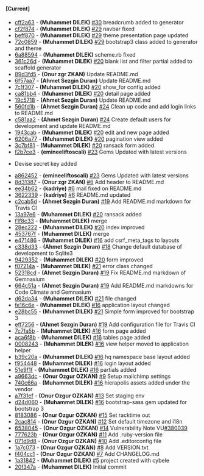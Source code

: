 
#### [Current]

#### 
 * [cff2a63](../../commit/cff2a63) - __(Muhammet DILEK)__ [#30](../../issues/30)  breadcrumb added to generator
 * [cf2f874](../../commit/cf2f874) - __(Muhammet DILEK)__ [#29](../../issues/29)  navbar fixed
 * [beff870](../../commit/beff870) - __(Muhammet DILEK)__ [#29](../../issues/29)  theme presentation page updated
 * [72c0859](../../commit/72c0859) - __(Muhammet DILEK)__ [#29](../../issues/29) bootstrap3 class added to generator and theme
 * [6a88594](../../commit/6a88594) - __(Muhammet DILEK)__ scheme.rb fixed
 * [361c26d](../../commit/361c26d) - __(Muhammet DILEK)__ [#20](../../issues/20) blank list and filter partial added to scaffold generator
 * [89d3fd5](../../commit/89d3fd5) - __(Onur zgr ZKAN)__ Update README.md
 * [6f57aa7](../../commit/6f57aa7) - __(Ahmet Sezgin Duran)__ Update README.md
 * [7c1f307](../../commit/7c1f307) - __(Muhammet DILEK)__ [#20](../../issues/20) show_for config added
 * [ca81bb4](../../commit/ca81bb4) - __(Muhammet DILEK)__ [#20](../../issues/20) detail page added
 * [19c5718](../../commit/19c5718) - __(Ahmet Sezgin Duran)__ Update README.md
 * [560fd1b](../../commit/560fd1b) - __(Ahmet Sezgin Duran)__ [#24](../../issues/24) Clean up code and add login links to README.md
 * [c581aa2](../../commit/c581aa2) - __(Ahmet Sezgin Duran)__ [#24](../../issues/24) Create default users for development and update README.md
 * [1943cab](../../commit/1943cab) - __(Muhammet DILEK)__ [#20](../../issues/20) edit and new page added
 * [6206a77](../../commit/6206a77) - __(Muhammet DILEK)__ [#20](../../issues/20) pagination view added
 * [3c7bf81](../../commit/3c7bf81) - __(Muhammet DILEK)__ [#20](../../issues/20) ransack form added
 * [f2b7ce3](../../commit/f2b7ce3) - __(emineeliftoscali)__ [#23](../../issues/23) Gems Updated with latest versions

- Devise secret key added

 * [a862452](../../commit/a862452) - __(emineeliftoscali)__ [#23](../../issues/23) Gems Updated with latest versions
 * [8d31387](../../commit/8d31387) - __(Onur zgr ZKAN)__ [#6](../../issues/6) Add header to README.md
 * [ee34b62](../../commit/ee34b62) - __(kadriye)__ [#6](../../issues/6) mail fixed on README.md
 * [3622339](../../commit/3622339) - __(kadriye)__ [#6](../../issues/6) README.md updated
 * [c2cab5d](../../commit/c2cab5d) - __(Ahmet Sezgin Duran)__ [#19](../../issues/19) Add README.md markdown for Travis CI
 * [13a97e6](../../commit/13a97e6) - __(Muhammet DILEK)__ [#20](../../issues/20) ransack added
 * [f1f8c33](../../commit/f1f8c33) - __(Muhammet DILEK)__ merge
 * [28ec222](../../commit/28ec222) - __(Muhammet DILEK)__ [#20](../../issues/20) index improved
 * [453767f](../../commit/453767f) - __(Muhammet DILEK)__ merge
 * [e471486](../../commit/e471486) - __(Muhammet DILEK)__ [#16](../../issues/16) add csrf_meta_tags to layouts
 * [c338d33](../../commit/c338d33) - __(Ahmet Sezgin Duran)__ [#18](../../issues/18) Change default database of development to Sqlite3
 * [9429352](../../commit/9429352) - __(Muhammet DILEK)__ [#20](../../issues/20) form improved
 * [f07214a](../../commit/f07214a) - __(Muhammet DILEK)__ [#21](../../issues/21) error class changed
 * [52318cd](../../commit/52318cd) - __(Ahmet Sezgin Duran)__ [#19](../../issues/19) Fix README.md markdown of Gemnasium
 * [664c51a](../../commit/664c51a) - __(Ahmet Sezgin Duran)__ [#19](../../issues/19) Add README.md markdowns for Code Climate and Gemnasium
 * [d62da34](../../commit/d62da34) - __(Muhammet DILEK)__ [#21](../../issues/21) file changed
 * [fe16c6e](../../commit/fe16c6e) - __(Muhammet DILEK)__ [#16](../../issues/16) application layout changed
 * [e28bc55](../../commit/e28bc55) - __(Muhammet DILEK)__ [#21](../../issues/21) Simple form improved for bootstrap 3
 * [eff7256](../../commit/eff7256) - __(Ahmet Sezgin Duran)__ [#19](../../issues/19) Add configuration file for Travis CI
 * [7c7fa5b](../../commit/7c7fa5b) - __(Muhammet DILEK)__ [#16](../../issues/16) form page added
 * [aca6f8b](../../commit/aca6f8b) - __(Muhammet DILEK)__ [#16](../../issues/16) tables page added
 * [0008243](../../commit/0008243) - __(Muhammet DILEK)__ [#16](../../issues/16) view helper moved to application helper
 * [b39c20a](../../commit/b39c20a) - __(Muhammet DILEK)__ [#16](../../issues/16) hq namespace base layout added
 * [f954448](../../commit/f954448) - __(Muhammet DILEK)__ [#16](../../issues/16) login layout added
 * [51e9f1f](../../commit/51e9f1f) - __(Muhammet DILEK)__ [#16](../../issues/16) partials added
 * [a9663dc](../../commit/a9663dc) - __(Onur Ozgur OZKAN)__ [#9](../../issues/9) Setup mailchimp settings
 * [740c66a](../../commit/740c66a) - __(Muhammet DILEK)__ [#16](../../issues/16) hierapolis assets added under the vendor
 * [a7f31ef](../../commit/a7f31ef) - __(Onur Ozgur OZKAN)__ [#13](../../issues/13) Set staging env
 * [d24d060](../../commit/d24d060) - __(Muhammet DILEK)__ [#16](../../issues/16) bootstrap-sass gem updated for bootstrap 3
 * [8183086](../../commit/8183086) - __(Onur Ozgur OZKAN)__ [#15](../../issues/15) Set racktime out
 * [2cac814](../../commit/2cac814) - __(Onur Ozgur OZKAN)__ [#12](../../issues/12) Set default timezone and i18n
 * [6538045](../../commit/6538045) - __(Onur Ozgur OZKAN)__ [#14](../../issues/14) Vulnerability Note VU[#380039](../../issues/380039)
 * [777623b](../../commit/777623b) - __(Onur Ozgur OZKAN)__ [#11](../../issues/11) Add .ruby-version file
 * [071d9d8](../../commit/071d9d8) - __(Onur Ozgur OZKAN)__ [#10](../../issues/10) Add .editorconfig file
 * [1a7c073](../../commit/1a7c073) - __(Onur Ozgur OZKAN)__ [#8](../../issues/8) Add VERSION.txt
 * [f404cc1](../../commit/f404cc1) - __(Onur Ozgur OZKAN)__ [#7](../../issues/7) Add CHANGELOG.md
 * [1a31842](../../commit/1a31842) - __(Muhammet DILEK)__ [#5](../../issues/5) project created with cybele
 * [20f347a](../../commit/20f347a) - __(Muhammet DILEK)__ Initial commit
